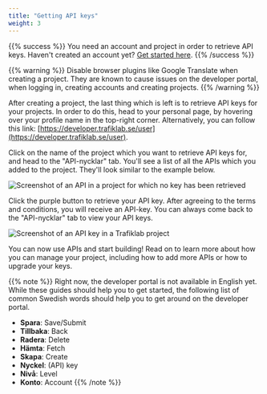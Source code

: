 ```yaml
---
title: "Getting API keys"
weight: 3
---
```

{{% success %}} You need an account and project in order to retrieve API keys. Haven't created an account
yet? [Get started here](creating-an-account.md).  {{% /success %}}

{{% warning %}}  Disable browser plugins like Google Translate when creating a project. They are known to
cause issues on the developer portal, when logging in, creating accounts and creating projects. {{% /warning %}}

After creating a project, the last thing which is left is to retrieve API keys for your projects. In order to do this,
head to your personal page, by hovering over your profile name in the top-right corner. Alternatively, you can follow
this link: [https://developer.trafiklab.se/user](https://developer.trafiklab.se/user).

Click on the name of the project which you want to retrieve API keys for, and head to the "API-nycklar" tab. You'll see
a list of all the APIs which you added to the project. They'll look similar to the example below.

![Screenshot of an API in a project for which no key has been retrieved](/media/2020/05/get-key.png)

Click the purple button to retrieve your API key. After agreeing to the terms and conditions, you will receive an
API-key. You can always come back to the "API-nycklar" tab to view your API keys.

![Screenshot of an API key in a Trafiklab project](/media/2020/05/key-visible.png)

You can now use APIs and start building! Read on to learn more about how you can manage your project, including how to
add more APIs or how to upgrade your keys.

{{% note %}} Right now, the developer portal is not available in English yet. While these guides should help you to get
started, the following list of common Swedish words should help you to get around on the developer portal.

* **Spara**: Save/Submit
* **Tillbaka**: Back
* **Radera**: Delete
* **Hämta**: Fetch
* **Skapa**: Create
* **Nyckel**: (API) key
* **Nivå**: Level
* **Konto**: Account
  {{% /note %}}